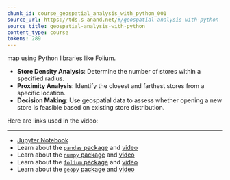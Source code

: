 ```yaml
---
chunk_id: course_geospatial_analysis_with_python_001
source_url: https://tds.s-anand.net/#/geospatial-analysis-with-python
source_title: geospatial-analysis-with-python
content_type: course
tokens: 289
---
```


 map using Python libraries like Folium.
- **Store Density Analysis**: Determine the number of stores within a specified radius.
- **Proximity Analysis**: Identify the closest and farthest stores from a specific location.
- **Decision Making**: Use geospatial data to assess whether opening a new store is feasible based on existing store distribution.

Here are links used in the video:

---

- [Jupyter Notebook](https://colab.research.google.com/drive/1TwKw2pQ9XKSdTUUsTq_ulw7rb-xVhays?usp=sharing)
- Learn about the [`pandas` package](https://pandas.pydata.org/pandas-docs/stable/user_guide/10min.html) and [video](https://youtu.be/vmEHCJofslg)
- Learn about the [`numpy` package](https://numpy.org/doc/stable/user/whatisnumpy.html) and [video](https://youtu.be/8JfDAm9y_7s)
- Learn about the [`folium` package](https://python-visualization.github.io/folium/latest/) and [video](https://youtu.be/t9Ed5QyO7qY)
- Learn about the [`geopy` package](https://pypi.org/project/geopy/) and [video](https://youtu.be/3jj_5kVmPLs)
